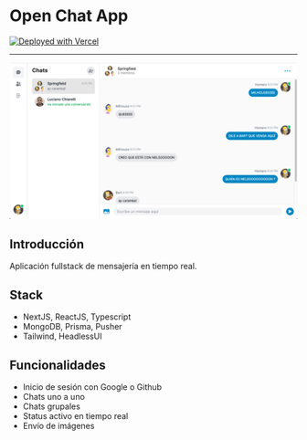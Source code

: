 # Open Chat App

[![Deployed with Vercel](https://vercel.com/button)](https://open-chat-app.vercel.app/)

---

![Chat](https://github.com/ChiarelliLuciano/chat-app/blob/main/public/images/groupchat.png)

## Introducción

Aplicación fullstack de mensajería en tiempo real. 

## Stack

- NextJS, ReactJS, Typescript
- MongoDB, Prisma, Pusher
- Tailwind, HeadlessUI

## Funcionalidades

- Inicio de sesión con Google o Github
- Chats uno a uno
- Chats grupales
- Status activo en tiempo real
- Envío de imágenes
